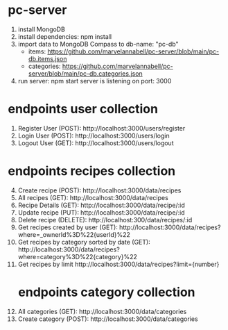 # pc-server
1. install MongoDB
2. install dependencies: npm install
3. import data to MongoDB Compass to db-name: "pc-db"
	- items: https://github.com/marvelannabell/pc-server/blob/main/pc-db.items.json
 	- categories: https://github.com/marvelannabell/pc-server/blob/main/pc-db.categories.json
5. run server: npm start
   server is listening on port: 3000
   
# endpoints user collection
1.	Register User (POST): http://localhost:3000/users/register
2.	Login User (POST): http://localhost:3000/users/login
3.	Logout User (GET): http://localhost:3000/users/logout
# endpoints recipes collection
4.	Create recipe (POST): http://localhost:3000/data/recipes
5.	All recipes (GET): http://localhost:3000/data/recipes
6.	Recipe Details (GET): http://localhost:3000/data/recipe/:id
7.	Update recipe (PUT): http://localhost:3000/data/recipe/:id
8.	Delete recipe (DELETE):  http://localhost:300/data/recipes/:id
9.	Get recipes created by user (GET): http://localhost:3000/data/recipes?where=_ownerId%3D%22{userId}%22
10.	Get recipes by category sorted by date (GET): http://localhost:3000/data/recipes?where=category%3D%22{category}%22
11.	Get recipes by limit http://localhost:3000/data/recipes?limit={number}
	# endpoints category collection
1. All categories (GET): http://localhost:3000/data/categories
2. Create category (POST): http://localhost:3000/data/categories

